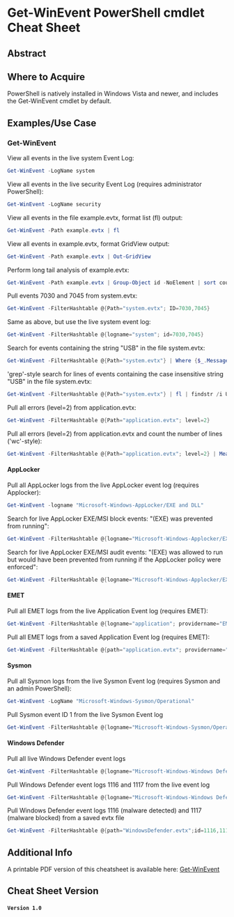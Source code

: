 Get-WinEvent PowerShell cmdlet Cheat Sheet
========
Abstract
---------

Where to Acquire
---------
PowerShell is natively installed in Windows Vista and newer, and includes the Get-WinEvent cmdlet by default.

Examples/Use Case
---------
### Get-WinEvent
View all events in the live system Event Log:
```powershell
Get-WinEvent -LogName system
```

View all events in the live security Event Log (requires administrator PowerShell):

```powershell
Get-WinEvent -LogName security
```
View all events in the file example.evtx, format list (fl) output:
```powershell
Get-WinEvent -Path example.evtx | fl
 ```
View all events in example.evtx, format GridView output:
```powershell
Get-WinEvent -Path example.evtx | Out-GridView
 ```
Perform long tail analysis of example.evtx:
```powershell
Get-WinEvent -Path example.evtx | Group-Object id -NoElement | sort count
```
Pull events 7030 and 7045 from system.evtx:
```powershell
Get-WinEvent -FilterHashtable @{Path="system.evtx"; ID=7030,7045}
```
Same as above, but use the live system event log:
```powershell
Get-WinEvent -FilterHashtable @{logname="system"; id=7030,7045}
```
Search for events containing the string "USB" in the file system.evtx:
```powershell
Get-WinEvent -FilterHashtable @{Path="system.evtx"} | Where {$_.Message -like "*USB*"}
```
'grep'-style search for lines of events containing the case insensitive string "USB" in the file system.evtx:
```powershell
Get-WinEvent -FilterHashtable @{Path="system.evtx"} | fl | findstr /i USB
```
Pull all errors (level=2) from application.evtx:
```powershell
Get-WinEvent -FilterHashtable @{Path="application.evtx"; level=2}
```
Pull all errors (level=2) from application.evtx and count the number of lines ('wc'-style):
```powershell
Get-WinEvent -FilterHashtable @{Path="application.evtx"; level=2} | Measure-Object -Line
```

#### AppLocker
Pull all AppLocker logs from the live AppLocker event log (requires Applocker):
```powershell
Get-WinEvent -logname "Microsoft-Windows-AppLocker/EXE and DLL"
```
Search for live AppLocker EXE/MSI block events: "(EXE) was prevented from running":
```powershell
Get-WinEvent -FilterHashtable @{logname="Microsoft-Windows-Applocker/EXE and DLL"; id=8004}
```
Search for live AppLocker EXE/MSI audit events: "(EXE) was allowed to run but would have been prevented from running if the AppLocker policy were enforced":
```powershell
Get-WinEvent -FilterHashtable @{logname="Microsoft-Windows-Applocker/EXE and DLL"; id=8003}
```

#### EMET
Pull all EMET logs from the live Application Event log (requires EMET):
```powershell
Get-WinEvent -FilterHashtable @{logname="application"; providername="EMET"}
 ```
Pull all EMET logs from a saved Application Event log (requires EMET):
```powershell
Get-WinEvent -FilterHashtable @{path="application.evtx"; providername="EMET"}
```

#### Sysmon
Pull all Sysmon logs from the live Sysmon Event log (requires Sysmon and an admin PowerShell):
```powershell
Get-WinEvent -LogName "Microsoft-Windows-Sysmon/Operational"
```
Pull Sysmon event ID 1 from the live Sysmon Event log
```powershell
Get-WinEvent -FilterHashtable @{logname="Microsoft-Windows-Sysmon/Operational"; id=1}
```

#### Windows Defender
Pull all live Windows Defender event logs
```powershell
Get-WinEvent -FilterHashtable @{logname="Microsoft-Windows-Windows Defender/Operational"}
```
Pull Windows Defender event logs 1116 and 1117 from the live event log
```powershell
Get-WinEvent -FilterHashtable @{logname="Microsoft-Windows-Windows Defender/Operational";id=1116,1117}
```
Pull Windows Defender event logs 1116 (malware detected) and 1117 (malware blocked) from a saved evtx file
```powershell
Get-WinEvent -FilterHashtable @{path="WindowsDefender.evtx";id=1116,1117}
```
Additional Info
--------------
A printable PDF version of this cheatsheet is available here:
[Get-WinEvent](pdfs/Get-WinEvent.pdf)

Cheat Sheet Version
--------------
#### **`Version 1.0`**
